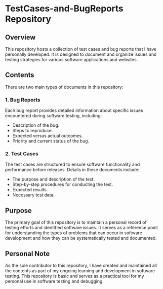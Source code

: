 # TestCases-and-BugReports Repository

## Overview
This repository hosts a collection of test cases and bug reports that I have personally developed. It is designed to document and organize issues and testing strategies for various software applications and websites.

## Contents
There are two main types of documents in this repository:

### 1. Bug Reports
Each bug report provides detailed information about specific issues encountered during software testing, including:
- Description of the bug.
- Steps to reproduce.
- Expected versus actual outcomes.
- Priority and current status of the bug.

### 2. Test Cases
The test cases are structured to ensure software functionality and performance before releases. Details in these documents include:
- The purpose and description of the test.
- Step-by-step procedures for conducting the test.
- Expected results.
- Necessary test data.

## Purpose
The primary goal of this repository is to maintain a personal record of testing efforts and identified software issues. It serves as a reference point for understanding the types of problems that can occur in software development and how they can be systematically tested and documented.

## Personal Note
As the sole contributor to this repository, I have created and maintained all the contents as part of my ongoing learning and development in software testing. This repository is basic and serves as a practical tool for my personal use in software testing and debugging.

